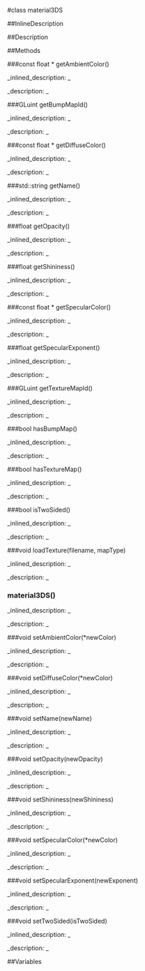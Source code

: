 #class material3DS


<!--
_visible: True_
_advanced: False_
_istemplated: False_
-->

##InlineDescription






##Description





##Methods



###const float * getAmbientColor()

<!--
_syntax: getAmbientColor()_
_name: getAmbientColor_
_returns: const float *_
_returns_description: _
_parameters: _
_access: public_
_version_started: 0.8.0_
_version_deprecated: _
_summary: _
_constant: False_
_static: False_
_visible: True_
_advanced: False_
-->

_inlined_description: _








_description: _







<!----------------------------------------------------------------------------->

###GLuint getBumpMapId()

<!--
_syntax: getBumpMapId()_
_name: getBumpMapId_
_returns: GLuint_
_returns_description: _
_parameters: _
_access: public_
_version_started: 0.8.0_
_version_deprecated: _
_summary: _
_constant: False_
_static: False_
_visible: True_
_advanced: False_
-->

_inlined_description: _








_description: _







<!----------------------------------------------------------------------------->

###const float * getDiffuseColor()

<!--
_syntax: getDiffuseColor()_
_name: getDiffuseColor_
_returns: const float *_
_returns_description: _
_parameters: _
_access: public_
_version_started: 0.8.0_
_version_deprecated: _
_summary: _
_constant: False_
_static: False_
_visible: True_
_advanced: False_
-->

_inlined_description: _








_description: _







<!----------------------------------------------------------------------------->

###std::string getName()

<!--
_syntax: getName()_
_name: getName_
_returns: std::string_
_returns_description: _
_parameters: _
_access: public_
_version_started: 0.8.0_
_version_deprecated: _
_summary: _
_constant: False_
_static: False_
_visible: True_
_advanced: False_
-->

_inlined_description: _








_description: _







<!----------------------------------------------------------------------------->

###float getOpacity()

<!--
_syntax: getOpacity()_
_name: getOpacity_
_returns: float_
_returns_description: _
_parameters: _
_access: public_
_version_started: 0.8.0_
_version_deprecated: _
_summary: _
_constant: False_
_static: False_
_visible: True_
_advanced: False_
-->

_inlined_description: _








_description: _







<!----------------------------------------------------------------------------->

###float getShininess()

<!--
_syntax: getShininess()_
_name: getShininess_
_returns: float_
_returns_description: _
_parameters: _
_access: public_
_version_started: 0.8.0_
_version_deprecated: _
_summary: _
_constant: False_
_static: False_
_visible: True_
_advanced: False_
-->

_inlined_description: _








_description: _







<!----------------------------------------------------------------------------->

###const float * getSpecularColor()

<!--
_syntax: getSpecularColor()_
_name: getSpecularColor_
_returns: const float *_
_returns_description: _
_parameters: _
_access: public_
_version_started: 0.8.0_
_version_deprecated: _
_summary: _
_constant: False_
_static: False_
_visible: True_
_advanced: False_
-->

_inlined_description: _








_description: _







<!----------------------------------------------------------------------------->

###float getSpecularExponent()

<!--
_syntax: getSpecularExponent()_
_name: getSpecularExponent_
_returns: float_
_returns_description: _
_parameters: _
_access: public_
_version_started: 0.8.0_
_version_deprecated: _
_summary: _
_constant: False_
_static: False_
_visible: True_
_advanced: False_
-->

_inlined_description: _








_description: _







<!----------------------------------------------------------------------------->

###GLuint getTextureMapId()

<!--
_syntax: getTextureMapId()_
_name: getTextureMapId_
_returns: GLuint_
_returns_description: _
_parameters: _
_access: public_
_version_started: 0.8.0_
_version_deprecated: _
_summary: _
_constant: False_
_static: False_
_visible: True_
_advanced: False_
-->

_inlined_description: _








_description: _







<!----------------------------------------------------------------------------->

###bool hasBumpMap()

<!--
_syntax: hasBumpMap()_
_name: hasBumpMap_
_returns: bool_
_returns_description: _
_parameters: _
_access: public_
_version_started: 0.8.0_
_version_deprecated: _
_summary: _
_constant: False_
_static: False_
_visible: True_
_advanced: False_
-->

_inlined_description: _








_description: _







<!----------------------------------------------------------------------------->

###bool hasTextureMap()

<!--
_syntax: hasTextureMap()_
_name: hasTextureMap_
_returns: bool_
_returns_description: _
_parameters: _
_access: public_
_version_started: 0.8.0_
_version_deprecated: _
_summary: _
_constant: False_
_static: False_
_visible: True_
_advanced: False_
-->

_inlined_description: _








_description: _







<!----------------------------------------------------------------------------->

###bool isTwoSided()

<!--
_syntax: isTwoSided()_
_name: isTwoSided_
_returns: bool_
_returns_description: _
_parameters: _
_access: public_
_version_started: 0.8.0_
_version_deprecated: _
_summary: _
_constant: False_
_static: False_
_visible: True_
_advanced: False_
-->

_inlined_description: _








_description: _







<!----------------------------------------------------------------------------->

###void loadTexture(filename, mapType)

<!--
_syntax: loadTexture(filename, mapType)_
_name: loadTexture_
_returns: void_
_returns_description: _
_parameters: std::string filename, int mapType_
_access: public_
_version_started: 0.8.0_
_version_deprecated: _
_summary: _
_constant: False_
_static: False_
_visible: True_
_advanced: False_
-->

_inlined_description: _








_description: _







<!----------------------------------------------------------------------------->

### material3DS()

<!--
_syntax: material3DS()_
_name: material3DS_
_returns: _
_returns_description: _
_parameters: _
_access: public_
_version_started: 0.8.0_
_version_deprecated: _
_summary: _
_constant: False_
_static: False_
_visible: True_
_advanced: False_
-->

_inlined_description: _








_description: _







<!----------------------------------------------------------------------------->

###void setAmbientColor(*newColor)

<!--
_syntax: setAmbientColor(*newColor)_
_name: setAmbientColor_
_returns: void_
_returns_description: _
_parameters: const float *newColor_
_access: public_
_version_started: 0.8.0_
_version_deprecated: _
_summary: _
_constant: False_
_static: False_
_visible: True_
_advanced: False_
-->

_inlined_description: _








_description: _







<!----------------------------------------------------------------------------->

###void setDiffuseColor(*newColor)

<!--
_syntax: setDiffuseColor(*newColor)_
_name: setDiffuseColor_
_returns: void_
_returns_description: _
_parameters: const float *newColor_
_access: public_
_version_started: 0.8.0_
_version_deprecated: _
_summary: _
_constant: False_
_static: False_
_visible: True_
_advanced: False_
-->

_inlined_description: _








_description: _







<!----------------------------------------------------------------------------->

###void setName(newName)

<!--
_syntax: setName(newName)_
_name: setName_
_returns: void_
_returns_description: _
_parameters: const std::string newName_
_access: public_
_version_started: 0.8.0_
_version_deprecated: _
_summary: _
_constant: False_
_static: False_
_visible: True_
_advanced: False_
-->

_inlined_description: _








_description: _







<!----------------------------------------------------------------------------->

###void setOpacity(newOpacity)

<!--
_syntax: setOpacity(newOpacity)_
_name: setOpacity_
_returns: void_
_returns_description: _
_parameters: const float newOpacity_
_access: public_
_version_started: 0.8.0_
_version_deprecated: _
_summary: _
_constant: False_
_static: False_
_visible: True_
_advanced: False_
-->

_inlined_description: _








_description: _







<!----------------------------------------------------------------------------->

###void setShininess(newShininess)

<!--
_syntax: setShininess(newShininess)_
_name: setShininess_
_returns: void_
_returns_description: _
_parameters: const float newShininess_
_access: public_
_version_started: 0.8.0_
_version_deprecated: _
_summary: _
_constant: False_
_static: False_
_visible: True_
_advanced: False_
-->

_inlined_description: _








_description: _







<!----------------------------------------------------------------------------->

###void setSpecularColor(*newColor)

<!--
_syntax: setSpecularColor(*newColor)_
_name: setSpecularColor_
_returns: void_
_returns_description: _
_parameters: const float *newColor_
_access: public_
_version_started: 0.8.0_
_version_deprecated: _
_summary: _
_constant: False_
_static: False_
_visible: True_
_advanced: False_
-->

_inlined_description: _








_description: _







<!----------------------------------------------------------------------------->

###void setSpecularExponent(newExponent)

<!--
_syntax: setSpecularExponent(newExponent)_
_name: setSpecularExponent_
_returns: void_
_returns_description: _
_parameters: const float newExponent_
_access: public_
_version_started: 0.8.0_
_version_deprecated: _
_summary: _
_constant: False_
_static: False_
_visible: True_
_advanced: False_
-->

_inlined_description: _








_description: _







<!----------------------------------------------------------------------------->

###void setTwoSided(isTwoSided)

<!--
_syntax: setTwoSided(isTwoSided)_
_name: setTwoSided_
_returns: void_
_returns_description: _
_parameters: const bool isTwoSided_
_access: public_
_version_started: 0.8.0_
_version_deprecated: _
_summary: _
_constant: False_
_static: False_
_visible: True_
_advanced: False_
-->

_inlined_description: _








_description: _







<!----------------------------------------------------------------------------->

##Variables



